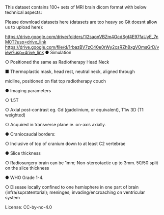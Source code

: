 This dataset contains 100+ sets of MRI brain dicom format with below technical aspects:

Please download datasets here (datasets are too heavy so Git doesnt allow us to upload here): 

https://drive.google.com/drive/folders/1l2saonVBZm4OcdSgf4E97faUyE_7nM0T?usp=drive_link
https://drive.google.com/file/d/1rbazBV7zC40e0rWy2csRZh8xgVOmsGrD/view?usp=drive_link
● Simulation

○ Positioned the same as Radiotherapy Head Neck

■ Thermoplastic mask, head rest, neutral neck, aligned through

midline, positioned on flat top radiotherapy couch

● Imaging parameters

○ 1.5T

○ Axial post-contrast eg. Gd (gadolinium, or equivalent), T1w 3D (T1
weighted)

○ Acquired in transverse plane ie. on-axis axially.

● Craniocaudal borders:

○ Inclusive of top of cranium down to at least C2 vertebrae

● Slice thickness

○ Radiosurgery brain can be 1mm; Non-stereotactic up to 3mm. 50/50 split on the slice thickness

● WHO Grade 1-4.

○ Disease locally confined to one hemisphere in one part of brain
(infra/supratentorial); meninges; invading/encroaching on ventricular
system

License: CC-by-nc-4.0
